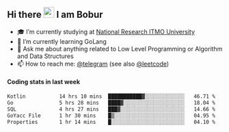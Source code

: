 ## Hi there <img src="https://media.giphy.com/media/hvRJCLFzcasrR4ia7z/giphy.gif" width="25px" height="25px"> I am Bobur

- :mortar_board: I’m currently studying at [National Research ITMO University](https://itmo.ru/)
- :seedling: I’m currently learning GoLang
- :speech_balloon: Ask me about anything related to Low Level Programming or Algorithm and Data Structures
- :mailbox: How to reach me: [@telegram](https://t.me/octoant) (see also [@leetcode](https://leetcode.com/octoant/))    

#### Coding stats in last week

<!--START_SECTION:waka-->

```txt
Kotlin           14 hrs 10 mins  ███████████▓░░░░░░░░░░░░░   46.71 %
Go               5 hrs 28 mins   ████▓░░░░░░░░░░░░░░░░░░░░   18.04 %
SQL              4 hrs 27 mins   ███▓░░░░░░░░░░░░░░░░░░░░░   14.66 %
GoYacc File      1 hr 30 mins    █▒░░░░░░░░░░░░░░░░░░░░░░░   04.95 %
Properties       1 hr 14 mins    █░░░░░░░░░░░░░░░░░░░░░░░░   04.10 %
```

<!--END_SECTION:waka-->
